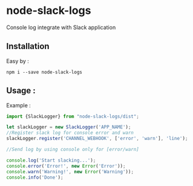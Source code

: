 # node-slack-logs
Console log integrate with Slack application

## Installation

Easy by :
```
npm i --save node-slack-logs
```

## Usage :

Example :

```javascript
import {SlackLogger} from "node-slack-logs/dist";

let slackLogger = new SlackLogger('APP_NAME');
//Register slack log for console error and warn
slackLogger.register('CHANNEL_WEBHOOK', ['error', 'warn'], 'line');

//Send log by using console only for [error/warn]

console.log('Start slacking...');
console.error('Error!', new Error('Error'));
console.warn('Warning!', new Error('Warning'));
console.info('Done');
```
